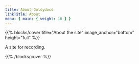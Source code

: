 ```yaml
---
title: About Goldydocs
linkTitle: About
menu: { main: { weight: 10 } }
---
```


{{% blocks/cover title="About the site" image_anchor="bottom" height="full" %}}

A site for recording.

{{% /blocks/cover %}}
